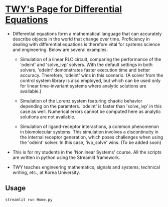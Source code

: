 # [TWY's Page for Differential Equations](https://diff-eqn.streamlit.app/)

* Differential equations form a mathematical language that can
  accurately describe objects in the world that change over time.
  Proficiency in dealing with differential equations is therefore
  vital for systems science and engineering. Below are several
  examples:

  - Simulation of a linear RLC circuit, comparing the performance
    of the 'odeint' and 'solve_ivp' solvers. With the default
    settings in both solvers, 'odeint' demonstrates faster
    execution time and better accuracy. Therefore, 'odeint'
    wins in this scenario. (A solver from the control system
    library is also employed, but which can be used only
    for linear time-invariant systems where analytic solutions
    are available.)

  - Simulation of the Lorenz system featuring chaotic behavior
    depending on the paramters. 'odeint' is faster than 'solve_ivp'
    in this case as well. Numerical errors cannot be computed here
    as analytic solutions are not available.

  - Simulation of ligand-receptor interactions, a common phenomenon
    in biomolecular systems. This simulation involves a discontinuity
    in the internal receptor generation, which poses challenges
    when using the 'odeint' solver. In this case, 'ivp_solve'
    wins. (To be added soon)

* This is for my students in the 'Nonlinear Systems' course.
  All the scripts are written in python using the
  Streamlit framework.

* TWY teaches engineering mathematics, signals and systems,
  technical writing, etc., at Korea University.

## Usage
```python
streamlit run Home.py
```

